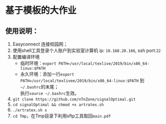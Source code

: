 # 基于模板的大作业

## 使用说明：
1. Easyconnect 连接校园网；
2. 使用shell工具登录个人账户到实验室计算机
ip: `10.168.20.166`, ssh port:`22`
3. 配置编译环境
    - 临时环境：`export PATH=/usr/local/texlive/2019/bin/x86_64-linux:$PATH`
    - 永久环境：添加一行`export PATH=/usr/local/texlivee/2019/bin/x86_64-linux:$PATH` 到 `~/.bashrc`的末尾；  
               执行`source ~/.bashrc`生效。
4. `git clone https://github.com/nTnZone/signalOptimal.git` 
5. `cd signalOptimal && chmod +x artratex.sh`
6. `./artratex.sh x`
7. `cd Tmp`，在Tmp目录下利用sftp工具取回`main.pdf`
